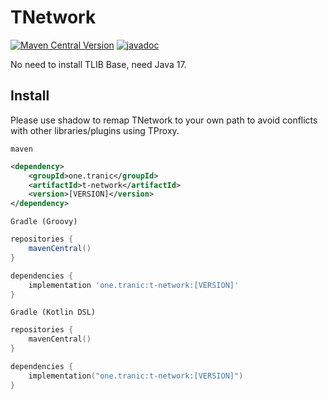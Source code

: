 # TNetwork

[![Maven Central Version](https://img.shields.io/maven-central/v/one.tranic/t-network)](https://central.sonatype.com/artifact/one.tranic/t-network)
[![javadoc](https://javadoc.io/badge2/one.tranic/t-network/javadoc.svg)](https://javadoc.io/doc/one.tranic/t-network)

No need to install TLIB Base, need Java 17.

## Install
Please use shadow to remap TNetwork to your own path to avoid conflicts with other libraries/plugins using TProxy.

`maven`

```xml
<dependency>
    <groupId>one.tranic</groupId>
    <artifactId>t-network</artifactId>
    <version>[VERSION]</version>
</dependency>
```

`Gradle (Groovy)`
```groovy
repositories {
    mavenCentral()
}

dependencies {
    implementation 'one.tranic:t-network:[VERSION]'
}
```

`Gradle (Kotlin DSL)`
```kotlin
repositories {
    mavenCentral()
}

dependencies {
    implementation("one.tranic:t-network:[VERSION]")
}
```